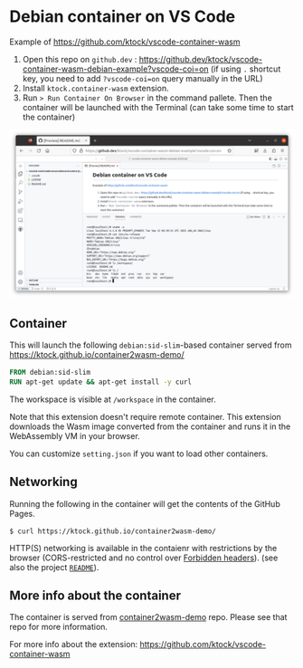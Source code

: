 # Debian container on VS Code

Example of https://github.com/ktock/vscode-container-wasm

1. Open this repo on `github.dev` : https://github.dev/ktock/vscode-container-wasm-debian-example?vscode-coi=on (if using `.` shortcut key, you need to add `?vscode-coi=on` query manually in the URL)
2. Install `ktock.container-wasm` extension.
3. Run `> Run Container On Browser` in the command pallete. Then the container will be launched with the Terminal (can take some time to start the container)

![Debian Container on browser](./docs/vscode-container-wasm-debian.png)

## Container

This will launch the following `debian:sid-slim`-based container served from https://ktock.github.io/container2wasm-demo/

```dockerfile
FROM debian:sid-slim
RUN apt-get update && apt-get install -y curl
```

The workspace is visible at `/workspace` in the container.

Note that this extension doesn't require remote container.
This extension downloads the Wasm image converted from the container and runs it in the WebAssembly VM in your browser.

You can customize `setting.json` if you want to load other containers.

## Networking

Running the following in the container will get the contents of the GitHub Pages.

```
$ curl https://ktock.github.io/container2wasm-demo/
```

HTTP(S) networking is available in the contaienr with restrictions by the browser (CORS-restricted and no control over [Forbidden headers](https://developer.mozilla.org/en-US/docs/Glossary/Forbidden_header_name)). (see also the project [`README`](../README.md)).

## More info about the container

The container is served from [container2wasm-demo](https://github.com/ktock/container2wasm-demo) repo.
Please see that repo for more information.

For more info about the extension: https://github.com/ktock/vscode-container-wasm
